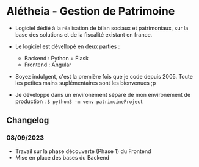 # Alétheia - Gestion de Patrimoine

- Logiciel dédié à la réalisation de bilan sociaux et patrimoniaux, sur la base des solutions et de la fiscalité existant en france.

- Le logiciel est dévellopé en deux parties :
    - Backend : Python + Flask
    - Frontend : Angular

- Soyez indulgent, c'est la première fois que je code depuis 2005. Toute les petites mains suplémentaires sont les bienvenues ;p

- Je développe dans un environement séparé de mon environement de production :
    ``` $ python3 -m venv patrimoineProject ```
    

## Changelog 

### 08/09/2023

- Travail sur la phase découverte (Phase 1) du Frontend
- Mise en place des bases du Backend
